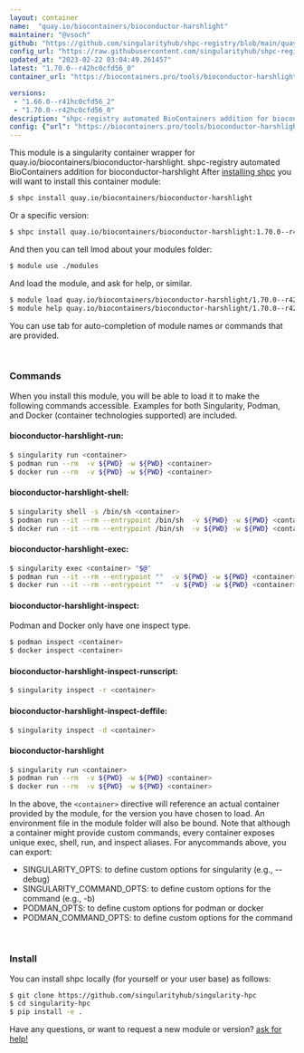 ```yaml
---
layout: container
name:  "quay.io/biocontainers/bioconductor-harshlight"
maintainer: "@vsoch"
github: "https://github.com/singularityhub/shpc-registry/blob/main/quay.io/biocontainers/bioconductor-harshlight/container.yaml"
config_url: "https://raw.githubusercontent.com/singularityhub/shpc-registry/main/quay.io/biocontainers/bioconductor-harshlight/container.yaml"
updated_at: "2023-02-22 03:04:49.261457"
latest: "1.70.0--r42hc0cfd56_0"
container_url: "https://biocontainers.pro/tools/bioconductor-harshlight"

versions:
 - "1.66.0--r41hc0cfd56_2"
 - "1.70.0--r42hc0cfd56_0"
description: "shpc-registry automated BioContainers addition for bioconductor-harshlight"
config: {"url": "https://biocontainers.pro/tools/bioconductor-harshlight", "maintainer": "@vsoch", "description": "shpc-registry automated BioContainers addition for bioconductor-harshlight", "latest": {"1.70.0--r42hc0cfd56_0": "sha256:0e2bfa62c0359ad1c88386c0e71c5dd3e92ba9ddbbeabebe64beb866535c12c7"}, "tags": {"1.66.0--r41hc0cfd56_2": "sha256:4b17c72c615160929b78955a0a76acc0806c6ce4a9c03b9e52359a0313c893af", "1.70.0--r42hc0cfd56_0": "sha256:0e2bfa62c0359ad1c88386c0e71c5dd3e92ba9ddbbeabebe64beb866535c12c7"}, "docker": "quay.io/biocontainers/bioconductor-harshlight"}
---
```


This module is a singularity container wrapper for quay.io/biocontainers/bioconductor-harshlight.
shpc-registry automated BioContainers addition for bioconductor-harshlight
After [installing shpc](#install) you will want to install this container module:


```bash
$ shpc install quay.io/biocontainers/bioconductor-harshlight
```

Or a specific version:

```bash
$ shpc install quay.io/biocontainers/bioconductor-harshlight:1.70.0--r42hc0cfd56_0
```

And then you can tell lmod about your modules folder:

```bash
$ module use ./modules
```

And load the module, and ask for help, or similar.

```bash
$ module load quay.io/biocontainers/bioconductor-harshlight/1.70.0--r42hc0cfd56_0
$ module help quay.io/biocontainers/bioconductor-harshlight/1.70.0--r42hc0cfd56_0
```

You can use tab for auto-completion of module names or commands that are provided.

<br>

### Commands

When you install this module, you will be able to load it to make the following commands accessible.
Examples for both Singularity, Podman, and Docker (container technologies supported) are included.

#### bioconductor-harshlight-run:

```bash
$ singularity run <container>
$ podman run --rm  -v ${PWD} -w ${PWD} <container>
$ docker run --rm  -v ${PWD} -w ${PWD} <container>
```

#### bioconductor-harshlight-shell:

```bash
$ singularity shell -s /bin/sh <container>
$ podman run --it --rm --entrypoint /bin/sh  -v ${PWD} -w ${PWD} <container>
$ docker run --it --rm --entrypoint /bin/sh  -v ${PWD} -w ${PWD} <container>
```

#### bioconductor-harshlight-exec:

```bash
$ singularity exec <container> "$@"
$ podman run --it --rm --entrypoint ""  -v ${PWD} -w ${PWD} <container> "$@"
$ docker run --it --rm --entrypoint ""  -v ${PWD} -w ${PWD} <container> "$@"
```

#### bioconductor-harshlight-inspect:

Podman and Docker only have one inspect type.

```bash
$ podman inspect <container>
$ docker inspect <container>
```

#### bioconductor-harshlight-inspect-runscript:

```bash
$ singularity inspect -r <container>
```

#### bioconductor-harshlight-inspect-deffile:

```bash
$ singularity inspect -d <container>
```



#### bioconductor-harshlight

```bash
$ singularity run <container>
$ podman run --rm  -v ${PWD} -w ${PWD} <container>
$ docker run --rm  -v ${PWD} -w ${PWD} <container>
```


In the above, the `<container>` directive will reference an actual container provided
by the module, for the version you have chosen to load. An environment file in the
module folder will also be bound. Note that although a container
might provide custom commands, every container exposes unique exec, shell, run, and
inspect aliases. For anycommands above, you can export:

 - SINGULARITY_OPTS: to define custom options for singularity (e.g., --debug)
 - SINGULARITY_COMMAND_OPTS: to define custom options for the command (e.g., -b)
 - PODMAN_OPTS: to define custom options for podman or docker
 - PODMAN_COMMAND_OPTS: to define custom options for the command

<br>

### Install

You can install shpc locally (for yourself or your user base) as follows:

```bash
$ git clone https://github.com/singularityhub/singularity-hpc
$ cd singularity-hpc
$ pip install -e .
```

Have any questions, or want to request a new module or version? [ask for help!](https://github.com/singularityhub/singularity-hpc/issues)